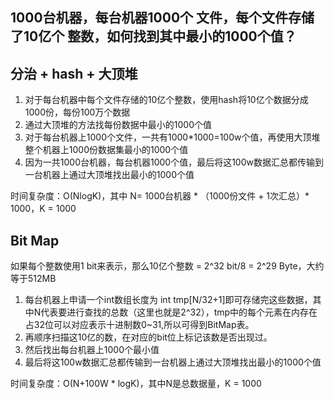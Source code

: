 ## 1000台机器，每台机器1000个 文件，每个文件存储了10亿个 整数，如何找到其中最小的1000个值？

## 分治 + hash + 大顶堆
1. 对于每台机器中每个文件存储的10亿个整数，使用hash将10亿个数据分成1000份，每份100万个数据
2. 通过大顶堆的方法找每份数据中最小的1000个值
3. 对于每台机器上1000个文件，一共有1000*1000=100w个值，再使用大顶堆整个机器上1000份数据集最小的1000个值
4. 因为一共1000台机器，每台机器1000个值，最后将这100w数据汇总都传输到一台机器上通过大顶堆找出最小的1000个值

时间复杂度：O(NlogK)，其中 N= 1000台机器 * （1000份文件 + 1次汇总）* 1000，K = 1000

## Bit Map
如果每个整数使用1 bit来表示，那么10亿个整数 = 2^32 bit/8 = 2^29 Byte，大约等于512MB

1. 每台机器上申请一个int数组长度为 int tmp[N/32+1]即可存储完这些数据，其中N代表要进行查找的总数（这里也就是2^32），tmp中的每个元素在内存在占32位可以对应表示十进制数0~31,所以可得到BitMap表。
2. 再顺序扫描这10亿的数，在对应的bit位上标记该数是否出现过。
3. 然后找出每台机器上1000个最小值
4. 最后将这100w数据汇总都传输到一台机器上通过大顶堆找出最小的1000个值

时间复杂度：O(N+100W * logK)，其中N是总数据量，K = 1000